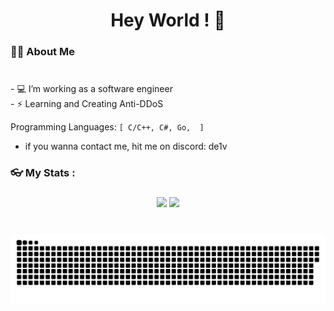 <h1 align="center">Hey World ! 👋</h1>

###

<h3 align="left">👩‍💻  About Me</h3>

###

<p align="left"><br>- 💻 I’m working as a software engineer<br>- ⚡ Learning and Creating Anti-DDoS</p>

Programming Languages: `[ C/C++, C#, Go,  ]`

-  if you wanna contact me, hit me on discord: de1v

###

<h3 align="left">👓 My Stats :</h3>

###

<div align="center">
  <img height="160" src="https://github-readme-stats-zeta-virid.vercel.app/api?username=mrde1v&show_icons=true&theme=tokyonight"> <img height="160" src="https://github-readme-stats-zeta-virid.vercel.app/api/top-langs/?username=mrde1v&langs_count=5&layout=compact&theme=tokyonight">
</div>

###

<br clear="both">

<img src="./snake.svg" alt="Snake animation" />
